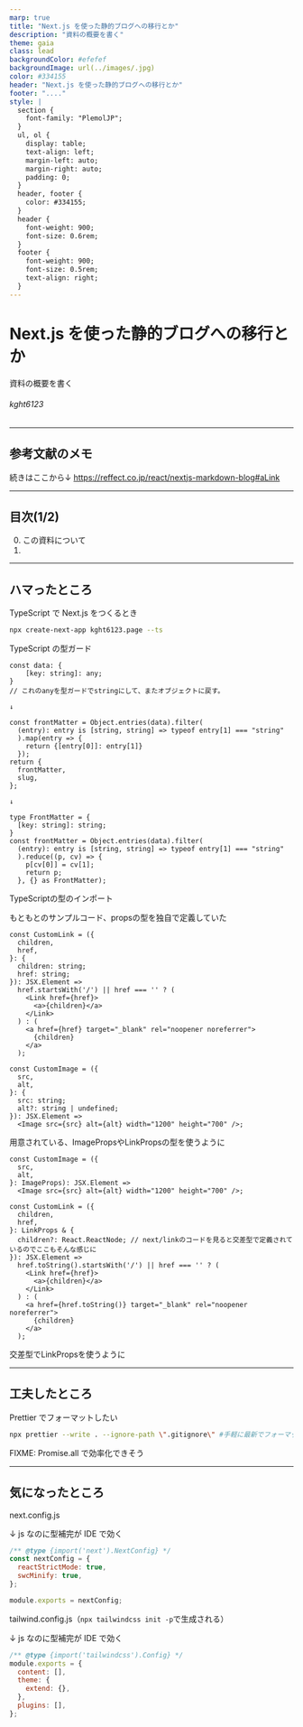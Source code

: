 ```yaml
---
marp: true
title: "Next.js を使った静的ブログへの移行とか"
description: "資料の概要を書く"
theme: gaia
class: lead
backgroundColor: #efefef
backgroundImage: url(../images/.jpg)
color: #334155
header: "Next.js を使った静的ブログへの移行とか"
footer: "...."
style: |
  section {
    font-family: "PlemolJP";
  }
  ul, ol {
    display: table;
    text-align: left;
    margin-left: auto;
    margin-right: auto;
    padding: 0;
  }
  header, footer {
    color: #334155;
  }
  header {
    font-weight: 900;
    font-size: 0.6rem;
  }
  footer {
    font-weight: 900;
    font-size: 0.5rem;
    text-align: right;
  }
---
```


<!-- _header: - -->

# Next.js を使った静的ブログへの移行とか

資料の概要を書く

###### kght6123

<!--
参考文献：https://reffect.co.jp/react/nextjs-markdown-blog
-->

---

## 参考文献のメモ

続きはここから↓
https://reffect.co.jp/react/nextjs-markdown-blog#aLink

---

## 目次(1/2)

0. この資料について
1.

---

## ハマったところ

TypeScript で Next.js をつくるとき

```sh
npx create-next-app kght6123.page --ts
```

TypeScript の型ガード

```
const data: {
    [key: string]: any;
}
// これのanyを型ガードでstringにして、またオブジェクトに戻す。

↓

const frontMatter = Object.entries(data).filter(
  (entry): entry is [string, string] => typeof entry[1] === "string"
  ).map(entry => {
    return {[entry[0]]: entry[1]}
  });
return {
  frontMatter,
  slug,
};

↓

type FrontMatter = {
  [key: string]: string;
}
const frontMatter = Object.entries(data).filter(
  (entry): entry is [string, string] => typeof entry[1] === "string"
  ).reduce((p, cv) => {
    p[cv[0]] = cv[1];
    return p;
  }, {} as FrontMatter);
```

TypeScriptの型のインポート

もともとのサンプルコード、propsの型を独自で定義していた
```
const CustomLink = ({
  children,
  href,
}: {
  children: string;
  href: string;
}): JSX.Element =>
  href.startsWith('/') || href === '' ? (
    <Link href={href}>
      <a>{children}</a>
    </Link>
  ) : (
    <a href={href} target="_blank" rel="noopener noreferrer">
      {children}
    </a>
  );

const CustomImage = ({
  src,
  alt,
}: {
  src: string;
  alt?: string | undefined;
}): JSX.Element =>
  <Image src={src} alt={alt} width="1200" height="700" />;
```

用意されている、ImagePropsやLinkPropsの型を使うように

```
const CustomImage = ({
  src,
  alt,
}: ImageProps): JSX.Element =>
  <Image src={src} alt={alt} width="1200" height="700" />;
```

```
const CustomLink = ({
  children,
  href,
}: LinkProps & {
  children?: React.ReactNode; // next/linkのコードを見ると交差型で定義されているのでここもそんな感じに
}): JSX.Element =>
  href.toString().startsWith('/') || href === '' ? (
    <Link href={href}>
      <a>{children}</a>
    </Link>
  ) : (
    <a href={href.toString()} target="_blank" rel="noopener noreferrer">
      {children}
    </a>
  );
```

交差型でLinkPropsを使うように

---

## 工夫したところ

Prettier でフォーマットしたい

```sh
npx prettier --write . --ignore-path \".gitignore\" #手軽に最新でフォーマット（npmのscriptsにいれる）
```

FIXME: Promise.all で効率化できそう

---

## 気になったところ

next.config.js

↓ js なのに型補完が IDE で効く

```js
/** @type {import('next').NextConfig} */
const nextConfig = {
  reactStrictMode: true,
  swcMinify: true,
};

module.exports = nextConfig;
```

tailwind.config.js（`npx tailwindcss init -p`で生成される）

↓ js なのに型補完が IDE で効く

```js
/** @type {import('tailwindcss').Config} */
module.exports = {
  content: [],
  theme: {
    extend: {},
  },
  plugins: [],
};
```
